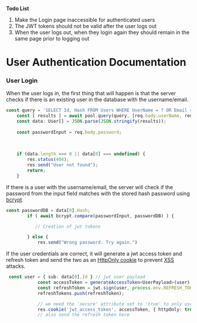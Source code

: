 **Todo List**
1. Make the Login page inaccessible for authenticated users
2. The JWT tokens should not be valid after the user logs out
3. When the user logs out, when they login again they should remain in the same page prior to logging out

# User Authentication Documentation

### User Login
When the user logs in, the first thing that will happen is that the server checks if there is an existing user in the database with the username/email.
```typescript
const query = 'SELECT Id, Hash FROM Users WHERE UserName = ? OR Email = ? ;';
    const [ results ] = await pool.query(query, [req.body.userName, req.body.email]); 
    const data: User[] = JSON.parse(JSON.stringify(results));
   
    const passwordInput = req.body.password;
    
    
    
    if (data.length === 0 || data[0] === undefined) {
        res.status(404);
        res.send("User not found");
        return;
    }
```

If there is a user with the username/email, the server will check if the password from the input field matches with the stored hash password using [bcrypt](https://www.npmjs.com/package/bcrypt).
```typescript
const passwordDB = data[0].Hash;
        if ( await bcrypt.compare(passwordInput, passwordDB) ) {

           // Creation of jwt tokens

        } else {
            res.send("Wrong password. Try again.")
```

If the user credentials are correct, it will generate a jwt access token and refresh token and send the two as an [HttpOnly cookie](https://owasp.org/www-community/HttpOnly) to prevent [XSS](https://portswigger.net/web-security/cross-site-scripting) attacks.
```typescript
 const user = { sub: data[0].Id } // jwt user payload
            const accessToken = generateAccessToken<UserPayload>(user);
            const refreshToken = jwt.sign(user, process.env.REFRESH_TOKEN_SECRET);
            refreshTokens.push(refreshToken);

            // we need the 'secure' attribute set to 'true' to only use the cookies with HTTPS only
            res.cookie('jwt_access_token', accessToken, { httpOnly: true, sameSite: 'strict' })
            // also send the refresh token here
```


